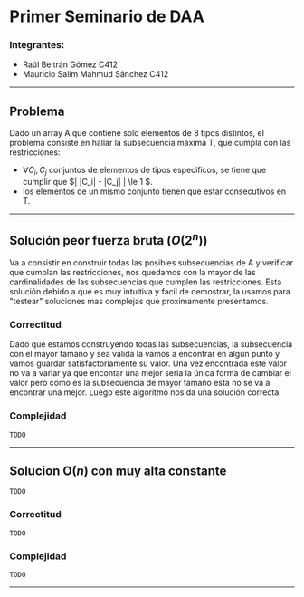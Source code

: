 # Primer Seminario de DAA

### Integrantes:
- Raúl Beltrán Gómez C412
- Mauricio Salim Mahmud Sánchez C412

----
## Problema
Dado un array A que contiene solo elementos de 8 tipos distintos, el problema consiste en hallar la subsecuencia máxima T, que cumpla con las restricciones:
-  $\forall C_i,C_j$ conjuntos de elementos de tipos especificos, se tiene que cumplir que $| |C_i| - |C_j| | \le 1 $. 
- los elementos de un mismo conjunto tienen que estar consecutivos en T.

----

## Solución peor fuerza bruta ($O(2^n)$)

Va a consistir en construir todas las posibles subsecuencias de A y verificar que cumplan las restricciones, nos quedamos con la mayor de las cardinalidades de las subsecuencias que cumplen las restricciones. Esta solución debido a que es muy intuitiva y facil de demostrar, la usamos para "testear" soluciones mas complejas que proximamente presentamos.

### Correctitud
Dado que estamos construyendo todas las subsecuencias, la subsecuencia con el mayor tamaño y sea válida la vamos a encontrar en algún punto y vamos guardar satisfactoriamente su valor. Una vez encontrada este valor no va a variar ya que encontar una mejor seria la única forma de cambiar el valor pero como es la subsecuencia de mayor tamaño esta no se va a encontrar una mejor. Luego este algoritmo nos da una solución correcta.

### Complejidad
    TODO


----
## Solucion O($n$) con muy alta constante 
    TODO

### Correctitud
    TODO
### Complejidad
    TODO

----

